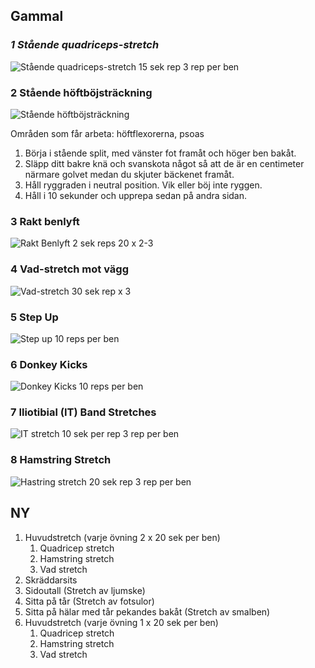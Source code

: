 ## Gammal
### *1 Stående quadriceps-stretch*
![Stående quadriceps-stretch](https://sportsrehab.se/wp-content/uploads/2021/01/quadriceps-stretch.gif)
15 sek rep 3 rep per ben
### 2 Stående höftböjsträckning 
![Stående höftböjsträckning](https://sportsrehab.se/wp-content/uploads/2021/01/hoftbojstrackning.gif)

Områden som får arbeta: höftflexorerna, psoas

1. Börja i stående split, med vänster fot framåt och höger ben bakåt.
2. Släpp ditt bakre knä och svanskota något så att de är en centimeter närmare golvet medan du skjuter bäckenet framåt.
3. Håll ryggraden i neutral position. Vik eller böj inte ryggen.
4. Håll i 10 sekunder och upprepa sedan på andra sidan.
### 3 Rakt benlyft
![Rakt Benlyft](https://sportsrehab.se/wp-content/uploads/2021/01/Rakt-benlyft.gif)
2 sek reps 20 x 2-3


### 4 Vad-stretch mot vägg
![Vad-stretch](https://sportsrehab.se/wp-content/uploads/2021/01/vadmuskelstretchning.gif)
30 sek rep x 3
### 5 Step Up
![Step up](https://sportsrehab.se/wp-content/uploads/2021/01/Step-Up.gif)
10 reps per ben
### 6 Donkey Kicks
![Donkey Kicks](https://sportsrehab.se/wp-content/uploads/2021/01/Donkey-kicks.gif)
10 reps per ben
### 7 Iliotibial (IT) Band Stretches
![IT stretch](https://sportsrehab.se/wp-content/uploads/2021/01/Iliotibial-IT-Band-Stretches.gif)
10 sek per rep 3 rep per ben
### 8 Hamstring Stretch
![Hastring stretch](https://sportsrehab.se/wp-content/uploads/2021/01/Hamstring-stretch.gif)
20 sek rep 3 rep per ben

## NY
1. Huvudstretch (varje övning 2 x 20 sek per ben)
	1. Quadricep stretch 
	2. Hamstring stretch 
	3. Vad stretch 
2. Skräddarsits
3. Sidoutall (Stretch av ljumske)
4. Sitta på tår (Stretch av fotsulor)
5. Sitta på hälar med tår pekandes bakåt (Stretch av smalben)
6. Huvudstretch (varje övning 1 x 20 sek per ben)
	1. Quadricep stretch
	2. Hamstring stretch
	3. Vad stretch